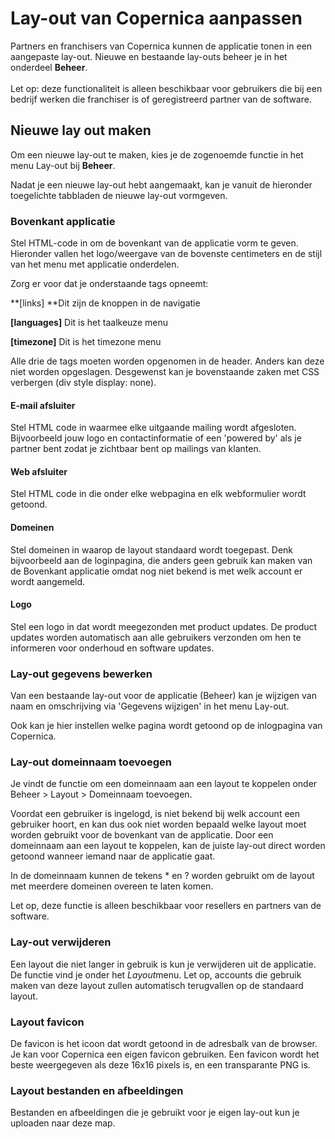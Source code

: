 # Lay-out van Copernica aanpassen

Partners en franchisers van Copernica kunnen de applicatie tonen in een
aangepaste lay-out. Nieuwe en bestaande lay-outs beheer je in het
onderdeel **Beheer**.\
 \
 Let op: deze functionaliteit is alleen beschikbaar voor gebruikers die
bij een bedrijf werken die franchiser is of geregistreerd partner van de
software.

Nieuwe lay out maken
--------------------

Om een nieuwe lay-out te maken, kies je de zogenoemde functie in het
menu Lay-out bij **Beheer**.

Nadat je een nieuwe lay-out hebt aangemaakt, kan je vanuit de hieronder
toegelichte tabbladen de nieuwe lay-out vormgeven.

### **Bovenkant applicatie**

Stel HTML-code in om de bovenkant van de applicatie vorm te geven.
Hieronder vallen het logo/weergave van de bovenste centimeters en de
stijl van het menu met applicatie onderdelen. 

Zorg er voor dat je onderstaande tags opneemt:

**[links] **Dit zijn de knoppen in de navigatie

**[languages]** Dit is het taalkeuze menu

**[timezone]** Dit is het timezone menu

Alle drie de tags moeten worden opgenomen in de header. Anders kan deze
niet worden opgeslagen. Desgewenst kan je bovenstaande zaken met CSS
verbergen (div style display: none).  

#### **E-mail afsluiter**

Stel HTML code in waarmee elke uitgaande mailing wordt afgesloten.
Bijvoorbeeld jouw logo en contactinformatie of een 'powered by' als je
partner bent zodat je zichtbaar bent op mailings van klanten.

#### **Web afsluiter**

Stel HTML code in die onder elke webpagina en elk webformulier wordt
getoond.

#### **Domeinen**

Stel domeinen in waarop de layout standaard wordt toegepast. Denk
bijvoorbeeld aan de loginpagina, die anders geen gebruik kan maken van
de Bovenkant applicatie omdat nog niet bekend is met welk account er
wordt aangemeld.

#### **Logo**

Stel een logo in dat wordt meegezonden met product updates. De product
updates worden automatisch aan alle gebruikers verzonden om hen te
informeren voor onderhoud en software updates.

### Lay-out gegevens bewerken

Van een bestaande lay-out voor de applicatie (Beheer) kan je wijzigen
van naam en omschrijving via 'Gegevens wijzigen' in het menu Lay-out.

Ook kan je hier instellen welke pagina wordt getoond op de inlogpagina
van Copernica.

### Lay-out domeinnaam toevoegen 

Je vindt de functie om een domeinnaam aan een layout te koppelen onder
Beheer \> Layout \> Domeinnaam toevoegen.

Voordat een gebruiker is ingelogd, is niet bekend bij welk account een
gebruiker hoort, en kan dus ook niet worden bepaald welke layout moet
worden gebruikt voor de bovenkant van de applicatie. Door een domeinnaam
aan een layout te koppelen, kan de juiste lay-out direct worden getoond
wanneer iemand naar de applicatie gaat.

In de domeinnaam kunnen de tekens \* en ? worden gebruikt om de layout
met meerdere domeinen overeen te laten komen.

Let op, deze functie is alleen beschikbaar voor resellers en partners
van de software.

### Lay-out verwijderen

Een layout die niet langer in gebruik is kun je verwijderen uit de
applicatie. De functie vind je onder het *Layout*menu. Let op, accounts
die gebruik maken van deze layout zullen automatisch terugvallen op de
standaard layout.

### Layout favicon

De favicon is het icoon dat wordt getoond in de adresbalk van de
browser. Je kan voor Copernica een eigen favicon gebruiken. Een favicon
wordt het beste weergegeven als deze 16x16 pixels is, en een
transparante PNG is.

### Layout bestanden en afbeeldingen

Bestanden en afbeeldingen die je gebruikt voor je eigen lay-out kun je
uploaden naar deze map.
